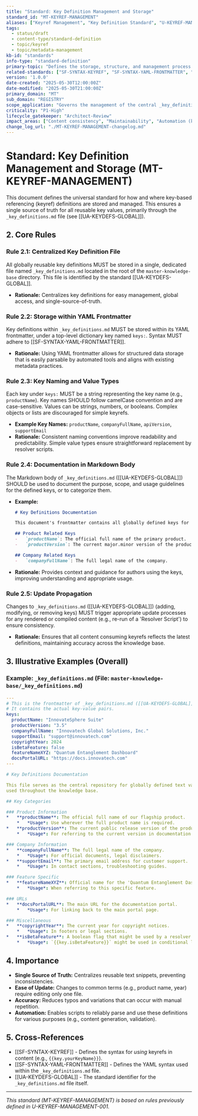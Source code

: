 ```yaml
---
title: "Standard: Key Definition Management and Storage"
standard_id: "MT-KEYREF-MANAGEMENT"
aliases: ["Keyref Management", "Key Definition Standard", "U-KEYREF-MANAGEMENT-001"]
tags:
  - status/draft
  - content-type/standard-definition
  - topic/keyref
  - topic/metadata-management
kb-id: "standards"
info-type: "standard-definition"
primary-topic: "Defines the storage, structure, and management process for global key definitions used in key-based referencing (keyrefs)."
related-standards: ["SF-SYNTAX-KEYREF", "SF-SYNTAX-YAML-FRONTMATTER", "UA-KEYDEFS-GLOBAL"]
version: '1.0.0'
date-created: "2025-05-30T12:00:00Z"
date-modified: "2025-05-30T21:00:00Z"
primary_domain: "MT"
sub_domain: "REGISTRY"
scope_application: "Governs the management of the central _key_definitions.md file (identified as [[UA-KEYDEFS-GLOBAL]]) and the structure of its content."
criticality: "P1-High"
lifecycle_gatekeeper: "Architect-Review"
impact_areas: ["Content consistency", "Maintainability", "Automation (keyref resolution)", "Authoring workflow"]
change_log_url: "./MT-KEYREF-MANAGEMENT-changelog.md"
---
```

# Standard: Key Definition Management and Storage (MT-KEYREF-MANAGEMENT)

This document defines the universal standard for how and where key-based referencing (keyref) definitions are stored and managed. This ensures a single source of truth for all reusable key values, primarily through the `_key_definitions.md` file (see [[UA-KEYDEFS-GLOBAL]]).

## 2. Core Rules

### Rule 2.1: Centralized Key Definition File
All globally reusable key definitions MUST be stored in a single, dedicated file named `_key_definitions.md` located in the root of the `master-knowledge-base` directory. This file is identified by the standard [[UA-KEYDEFS-GLOBAL]].
*   **Rationale:** Centralizes key definitions for easy management, global access, and single-source-of-truth.

### Rule 2.2: Storage within YAML Frontmatter
Key definitions within `_key_definitions.md` MUST be stored within its YAML frontmatter, under a top-level dictionary key named `keys:`. Syntax MUST adhere to [[SF-SYNTAX-YAML-FRONTMATTER]].
*   **Rationale:** Using YAML frontmatter allows for structured data storage that is easily parsable by automated tools and aligns with existing metadata practices.

### Rule 2.3: Key Naming and Value Types
Each key under `keys:` MUST be a string representing the key name (e.g., `productName`). Key names SHOULD follow camelCase convention and are case-sensitive. Values can be strings, numbers, or booleans. Complex objects or lists are discouraged for simple keyrefs.
*   **Example Key Names:** `productName`, `companyFullName`, `apiVersion`, `supportEmail`
*   **Rationale:** Consistent naming conventions improve readability and predictability. Simple value types ensure straightforward replacement by resolver scripts.

### Rule 2.4: Documentation in Markdown Body
The Markdown body of `_key_definitions.md` ([[UA-KEYDEFS-GLOBAL]]) SHOULD be used to document the purpose, scope, and usage guidelines for the defined keys, or to categorize them.
*   **Example:**
    ```markdown
    # Key Definitions Documentation

    This document's frontmatter contains all globally defined keys for use in key-based referencing.

    ## Product Related Keys
    -   `productName`: The official full name of the primary product.
    -   `productVersion`: The current major.minor version of the product.

    ## Company Related Keys
    -   `companyFullName`: The full legal name of the company.
    ```
*   **Rationale:** Provides context and guidance for authors using the keys, improving understanding and appropriate usage.

### Rule 2.5: Update Propagation
Changes to `_key_definitions.md` ([[UA-KEYDEFS-GLOBAL]]) (adding, modifying, or removing keys) MUST trigger appropriate update processes for any rendered or compiled content (e.g., re-run of a 'Resolver Script') to ensure consistency.
*   **Rationale:** Ensures that all content consuming keyrefs reflects the latest definitions, maintaining accuracy across the knowledge base.

## 3. Illustrative Examples (Overall)

### Example: `_key_definitions.md` (File: `master-knowledge-base/_key_definitions.md`)

```yaml
---
# This is the frontmatter of _key_definitions.md ([[UA-KEYDEFS-GLOBAL]])
# It contains the actual key-value pairs.
keys:
  productName: "InnovateSphere Suite"
  productVersion: "3.5"
  companyFullName: "Innovatech Global Solutions, Inc."
  supportEmail: "support@innovatech.com"
  copyrightYear: 2024
  isBetaFeature: false
  featureNameXYZ: "Quantum Entanglement Dashboard"
  docsPortalURL: "https://docs.innovatech.com"
---

# Key Definitions Documentation

This file serves as the central repository for globally defined text variables (keyrefs)
used throughout the knowledge base.

## Key Categories

### Product Information
*   **productName**: The official full name of our flagship product.
    *   *Usage*: Use wherever the full product name is required.
*   **productVersion**: The current public release version of the product.
    *   *Usage*: For referring to the current version in documentation.

### Company Information
*   **companyFullName**: The full legal name of the company.
    *   *Usage*: For official documents, legal disclaimers.
*   **supportEmail**: The primary email address for customer support.
    *   *Usage*: In contact sections, troubleshooting guides.

### Feature Specific
*   **featureNameXYZ**: Official name for the 'Quantum Entanglement Dashboard' feature.
    *   *Usage*: When referring to this specific feature.

### URLs
*   **docsPortalURL**: The main URL for the documentation portal.
    *   *Usage*: For linking back to the main portal page.

### Miscellaneous
*   **copyrightYear**: The current year for copyright notices.
    *   *Usage*: In footers or legal sections.
*   **isBetaFeature**: A boolean flag that might be used by a resolver script for conditional text related to beta features.
    *   *Usage*: `{{key.isBetaFeature}}` might be used in conditional logic.

```

## 4. Importance

*   **Single Source of Truth:** Centralizes reusable text snippets, preventing inconsistencies.
*   **Ease of Update:** Changes to common terms (e.g., product name, year) require editing only one file.
*   **Accuracy:** Reduces typos and variations that can occur with manual repetition.
*   **Automation:** Enables scripts to reliably parse and use these definitions for various purposes (e.g., content generation, validation).

## 5. Cross-References
- [[SF-SYNTAX-KEYREF]] - Defines the syntax for *using* keyrefs in content (e.g., `{{key.yourKeyName}}`).
- [[SF-SYNTAX-YAML-FRONTMATTER]] - Defines the YAML syntax used within the `_key_definitions.md` file.
- [[UA-KEYDEFS-GLOBAL]] - The standard identifier for the `_key_definitions.md` file itself.

---
*This standard (MT-KEYREF-MANAGEMENT) is based on rules previously defined in U-KEYREF-MANAGEMENT-001.*
